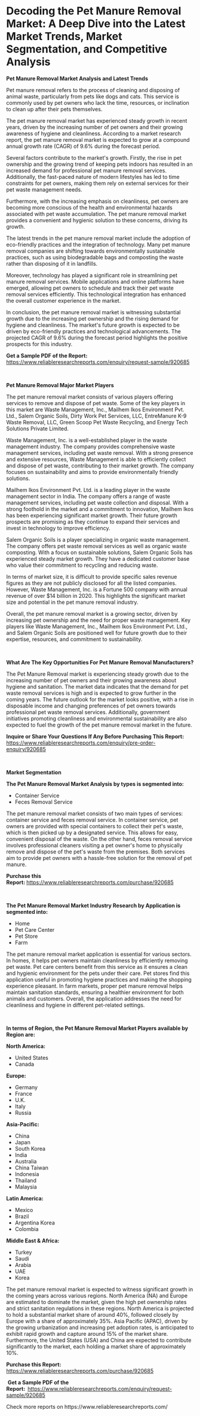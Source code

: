 <p><h1>Decoding the Pet Manure Removal Market: A Deep Dive into the Latest Market Trends, Market Segmentation, and Competitive Analysis</h1></p><p><strong>Pet Manure Removal Market Analysis and Latest Trends</strong></p>
<p><p>Pet manure removal refers to the process of cleaning and disposing of animal waste, particularly from pets like dogs and cats. This service is commonly used by pet owners who lack the time, resources, or inclination to clean up after their pets themselves.</p><p>The pet manure removal market has experienced steady growth in recent years, driven by the increasing number of pet owners and their growing awareness of hygiene and cleanliness. According to a market research report, the pet manure removal market is expected to grow at a compound annual growth rate (CAGR) of 9.6% during the forecast period.</p><p>Several factors contribute to the market's growth. Firstly, the rise in pet ownership and the growing trend of keeping pets indoors has resulted in an increased demand for professional pet manure removal services. Additionally, the fast-paced nature of modern lifestyles has led to time constraints for pet owners, making them rely on external services for their pet waste management needs.</p><p>Furthermore, with the increasing emphasis on cleanliness, pet owners are becoming more conscious of the health and environmental hazards associated with pet waste accumulation. The pet manure removal market provides a convenient and hygienic solution to these concerns, driving its growth.</p><p>The latest trends in the pet manure removal market include the adoption of eco-friendly practices and the integration of technology. Many pet manure removal companies are shifting towards environmentally sustainable practices, such as using biodegradable bags and composting the waste rather than disposing of it in landfills.</p><p>Moreover, technology has played a significant role in streamlining pet manure removal services. Mobile applications and online platforms have emerged, allowing pet owners to schedule and track their pet waste removal services efficiently. This technological integration has enhanced the overall customer experience in the market.</p><p>In conclusion, the pet manure removal market is witnessing substantial growth due to the increasing pet ownership and the rising demand for hygiene and cleanliness. The market's future growth is expected to be driven by eco-friendly practices and technological advancements. The projected CAGR of 9.6% during the forecast period highlights the positive prospects for this industry.</p></p>
<p><strong>Get a Sample PDF of the Report:&nbsp;</strong> <a href="https://www.reliableresearchreports.com/enquiry/request-sample/920685">https://www.reliableresearchreports.com/enquiry/request-sample/920685</a></p>
<p>&nbsp;</p>
<p><strong>Pet Manure Removal Major Market Players</strong></p>
<p><p>The pet manure removal market consists of various players offering services to remove and dispose of pet waste. Some of the key players in this market are Waste Management, Inc., Mailhem Ikos Environment Pvt. Ltd., Salem Organic Soils, Dirty Work Pet Services, LLC, EntreManure K-9 Waste Removal, LLC, Green Scoop Pet Waste Recycling, and Energy Tech Solutions Private Limited.</p><p>Waste Management, Inc. is a well-established player in the waste management industry. The company provides comprehensive waste management services, including pet waste removal. With a strong presence and extensive resources, Waste Management is able to efficiently collect and dispose of pet waste, contributing to their market growth. The company focuses on sustainability and aims to provide environmentally friendly solutions.</p><p>Mailhem Ikos Environment Pvt. Ltd. is a leading player in the waste management sector in India. The company offers a range of waste management services, including pet waste collection and disposal. With a strong foothold in the market and a commitment to innovation, Mailhem Ikos has been experiencing significant market growth. Their future growth prospects are promising as they continue to expand their services and invest in technology to improve efficiency.</p><p>Salem Organic Soils is a player specializing in organic waste management. The company offers pet waste removal services as well as organic waste composting. With a focus on sustainable solutions, Salem Organic Soils has experienced steady market growth. They have a dedicated customer base who value their commitment to recycling and reducing waste.</p><p>In terms of market size, it is difficult to provide specific sales revenue figures as they are not publicly disclosed for all the listed companies. However, Waste Management, Inc. is a Fortune 500 company with annual revenue of over $14 billion in 2020. This highlights the significant market size and potential in the pet manure removal industry.</p><p>Overall, the pet manure removal market is a growing sector, driven by increasing pet ownership and the need for proper waste management. Key players like Waste Management, Inc., Mailhem Ikos Environment Pvt. Ltd., and Salem Organic Soils are positioned well for future growth due to their expertise, resources, and commitment to sustainability.</p></p>
<p>&nbsp;</p>
<p><strong>What Are The Key Opportunities For Pet Manure Removal Manufacturers?</strong></p>
<p><p>The Pet Manure Removal market is experiencing steady growth due to the increasing number of pet owners and their growing awareness about hygiene and sanitation. The market data indicates that the demand for pet waste removal services is high and is expected to grow further in the coming years. The future outlook for the market looks positive, with a rise in disposable income and changing preferences of pet owners towards professional pet waste removal services. Additionally, government initiatives promoting cleanliness and environmental sustainability are also expected to fuel the growth of the pet manure removal market in the future.</p></p>
<p><strong>Inquire or Share Your Questions If Any Before Purchasing This Report:</strong> <a href="https://www.reliableresearchreports.com/enquiry/pre-order-enquiry/920685">https://www.reliableresearchreports.com/enquiry/pre-order-enquiry/920685</a></p>
<p>&nbsp;</p>
<p><strong>Market Segmentation</strong></p>
<p><strong>The Pet Manure Removal Market Analysis by types is segmented into:</strong></p>
<p><ul><li>Container Service</li><li>Feces Removal Service</li></ul></p>
<p><p>The pet manure removal market consists of two main types of services: container service and feces removal service. In container service, pet owners are provided with special containers to collect their pet's waste, which is then picked up by a designated service. This allows for easy, convenient disposal of the waste. On the other hand, feces removal service involves professional cleaners visiting a pet owner's home to physically remove and dispose of the pet's waste from the premises. Both services aim to provide pet owners with a hassle-free solution for the removal of pet manure.</p></p>
<p><strong>Purchase this Report:&nbsp;</strong><a href="https://www.reliableresearchreports.com/purchase/920685">https://www.reliableresearchreports.com/purchase/920685</a></p>
<p>&nbsp;</p>
<p><strong>The Pet Manure Removal Market Industry Research by Application is segmented into:</strong></p>
<p><ul><li>Home</li><li>Pet Care Center</li><li>Pet Store</li><li>Farm</li></ul></p>
<p><p>The pet manure removal market application is essential for various sectors. In homes, it helps pet owners maintain cleanliness by efficiently removing pet waste. Pet care centers benefit from this service as it ensures a clean and hygienic environment for the pets under their care. Pet stores find this application useful in promoting hygiene practices and making the shopping experience pleasant. In farm markets, proper pet manure removal helps maintain sanitation standards, ensuring a healthier environment for both animals and customers. Overall, the application addresses the need for cleanliness and hygiene in different pet-related settings.</p></p>
<p>&nbsp;</p>
<p><strong>In terms of Region, the Pet Manure Removal Market Players available by Region are:</strong></p>
<p>
    <p> <strong> North America: </strong>
        <ul>
            <li>United States</li>
            <li>Canada</li>
        </ul>
        </p> 
    <p> <strong> Europe: </strong>
        <ul>
            <li>Germany</li>
            <li>France</li>
            <li>U.K.</li>
            <li>Italy</li>
            <li>Russia</li>
        </ul>
        </p> 
    <p> <strong> Asia-Pacific: </strong>
        <ul>
            <li>China</li>
            <li>Japan</li>
            <li>South Korea</li>
            <li>India</li>
            <li>Australia</li>
            <li>China Taiwan</li>
            <li>Indonesia</li>
            <li>Thailand</li>
            <li>Malaysia</li>
        </ul>
        </p> 
    <p> <strong> Latin America: </strong>
        <ul>
            <li>Mexico</li>
            <li>Brazil</li>
            <li>Argentina Korea</li>
            <li>Colombia</li>
        </ul>
        </p> 
    <p> <strong> Middle East & Africa: </strong>
        <ul>
            <li>Turkey</li>
            <li>Saudi</li>
            <li>Arabia</li>
            <li>UAE</li>
            <li>Korea</li>
        </ul>
    </p>
    </p>
<p><p>The pet manure removal market is expected to witness significant growth in the coming years across various regions. North America (NA) and Europe are estimated to dominate the market, given the high pet ownership rates and strict sanitation regulations in these regions. North America is projected to hold a substantial market share of around 40%, followed closely by Europe with a share of approximately 35%. Asia Pacific (APAC), driven by the growing urbanization and increasing pet adoption rates, is anticipated to exhibit rapid growth and capture around 15% of the market share. Furthermore, the United States (USA) and China are expected to contribute significantly to the market, each holding a market share of approximately 10%.</p></p>
<p><strong>Purchase this Report: </strong><a href="https://www.reliableresearchreports.com/purchase/920685">https://www.reliableresearchreports.com/purchase/920685</a></p>
<p>&nbsp;<strong>Get a Sample PDF of the Report:&nbsp;&nbsp;</strong><a href="https://www.reliableresearchreports.com/enquiry/request-sample/920685">https://www.reliableresearchreports.com/enquiry/request-sample/920685</a></p>
<p><strong></strong></p>
<p>Check more reports on https://www.reliableresearchreports.com/</p>